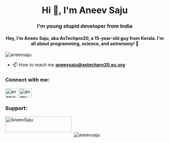 <h1 align="center">Hi 👋, I'm Aneev Saju</h1>
<h3 align="center">I'm young stupid developer from India</h3>
<h4 align ="center"> Hey, I'm Aneev Saju, aka AsTechpro20, a 15-year-old guy from Kerala. I'm all about programming, science, and astronomy! 🚀 </h4>
<p align="left"> <img src="https://komarev.com/ghpvc/?username=aneevsaju&label=Profile%20views&color=0e75b6&style=flat" alt="aneevsaju" /> </p>


- 📫 How to reach me **aneevsaju@astechpro20.eu.org**

<h3 align="left">Connect with me:</h3>
<p align="left">
<a href="https://twitter.com/aneevsaju" target="blank"><img align="center" src="https://raw.githubusercontent.com/rahuldkjain/github-profile-readme-generator/master/src/images/icons/Social/twitter.svg" alt="aneevsaju" height="30" width="40" /></a>
<a href="https://instagram.com/aneev_saju" target="blank"><img align="center" src="https://raw.githubusercontent.com/rahuldkjain/github-profile-readme-generator/master/src/images/icons/Social/instagram.svg" alt="aneev_saju" height="30" width="40" /></a>
</p>

<h3 align="left">Support:</h3>
<p><a href="https://www.buymeacoffee.com/AneevSaju"> <img align="left" src="https://cdn.buymeacoffee.com/buttons/v2/default-yellow.png" height="50" width="210" alt="AneevSaju" /></a></p><br><br>

<p>&nbsp;<img align="center" src="https://github-readme-stats.vercel.app/api?username=aneevsaju&show_icons=true&locale=en" alt="aneevsaju" /></p>
